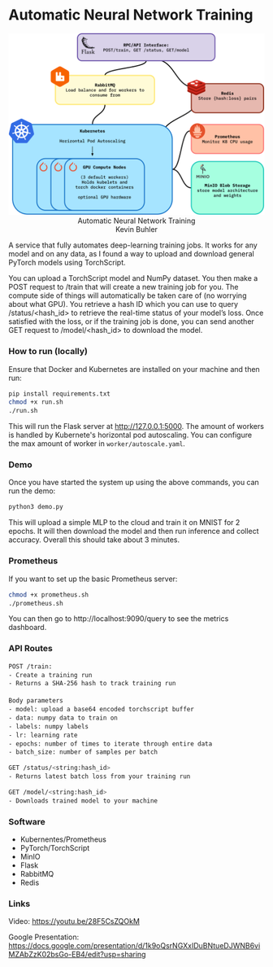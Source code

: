 # Automatic Neural Network Training

<div align="center" >
  <img src="./public/PROJECT DIAGRAM.svg" alt="PROJECT_DIAGRAM">
  <br/>
    Automatic Neural Network Training
  <br/>
  Kevin Buhler
  <br/>
</div>

A service that fully automates deep-learning training jobs. It works for any model and on any data, as I found a way to upload and download general PyTorch models using TorchScript. 

You can upload a TorchScript model and NumPy dataset. You then make a POST request to /train that will create a new training job for you. The compute side of things will automatically be taken care of (no worrying about what GPU). You retrieve a hash ID which you can use to query /status/<hash_id> to retrieve the real-time status of your model’s loss. Once satisfied with the loss, or if the training job is done, you can send another GET request to /model/<hash_id> to download the model.

### How to run (locally)

Ensure that Docker and Kubernetes are installed on your machine and then run:

```bash
pip install requirements.txt
chmod +x run.sh
./run.sh
```

This will run the Flask server at http://127.0.0.1:5000. The amount of workers is handled by Kubernete's horizontal pod autoscaling. You can configure the max amount of worker in `worker/autoscale.yaml`.

### Demo

Once you have started the system up using the above commands, you can run the demo:

```bash
python3 demo.py
```

This will upload a simple MLP to the cloud and train it on MNIST for 2 epochs. It will then download the model and then run inference and collect accuracy. Overall this should take about 3 minutes.

### Prometheus

If you want to set up the basic Prometheus server:

```bash
chmod +x prometheus.sh
./prometheus.sh
```

You can then go to http://localhost:9090/query to see the metrics dashboard.

### API Routes

```bash
POST /train: 
- Create a training run
- Returns a SHA-256 hash to track training run

Body parameters
- model: upload a base64 encoded torchscript buffer
- data: numpy data to train on
- labels: numpy labels
- lr: learning rate
- epochs: number of times to iterate through entire data
- batch_size: number of samples per batch
```

```bash
GET /status/<string:hash_id>
- Returns latest batch loss from your training run
```

```bash
GET /model/<string:hash_id>
- Downloads trained model to your machine
```

### Software

- Kubernentes/Prometheus
- PyTorch/TorchScript
- MinIO
- Flask
- RabbitMQ
- Redis

### Links

Video: https://youtu.be/28F5CsZQOkM

Google Presentation: https://docs.google.com/presentation/d/1k9oQsrNGXxIDuBNtueDJWNB6viMZAbZzK02bsGo-EB4/edit?usp=sharing
